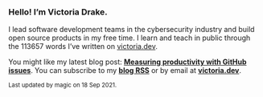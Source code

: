 ### Hello! I’m Victoria Drake.

I lead software development teams in the cybersecurity industry and build open source products in my free time. I learn and teach in public through the 113657 words I’ve written on [victoria.dev](https://victoria.dev).

You might like my latest blog post: **[Measuring productivity with GitHub issues](https://victoria.dev/blog/measuring-productivity-with-github-issues/)**. You can subscribe to my [**blog RSS**](https://victoria.dev/index.xml) or by email at [**victoria.dev**](https://victoria.dev).

<sub>Last updated by magic on 18 Sep 2021.</sub>
